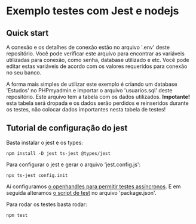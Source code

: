 # Exemplo testes com Jest e nodejs

## Quick start

A conexão e os detalhes de conexão estão no arquivo '.env' deste repositório. Você pode verificar este arquivo para encontrar as variáveis utilizadas para conexão, como senha, database utilizado e etc. Você pode editar estas variáveis de acordo com os valores requeridos para conexão no seu banco.

A forma mais simples de utilizar este exemplo é criando um database 'Estudos' no PHPmyadmin e importar o arquivo 'usuarios.sql' deste repositório. Este arquivo tem a tabela com os dados
utilizados. __Impotante!__ esta tabela será dropada e os dados serão perdidos e reinseridos durante os testes, não colocar dados importantes nesta tabela de testes!

## Tutorial de configuração do jest

Basta instalar o jest e os types:

```
npm install -D jest ts-jest @types/jest
```

Para configurar o jest e gerar o arquivo 'jest.config.js':

```
npx ts-jest config.init
```

Aí configuramos [o openhandles para permitir testes assíncronos](https://github.com/Dirack/Estudos/blob/c5a31031e68d891e230110ecb965b47f7ce8ebae/nodejs/mod9_unit_tests/jest_config/jest.config.js#L5).
E em seguida alteramos [o script de test](https://github.com/Dirack/Estudos/blob/c5a31031e68d891e230110ecb965b47f7ce8ebae/nodejs/mod9_unit_tests/jest_config/package.json#L7) no arquivo 'package.json'.

Para rodar os testes basta rodar:

```
npm test
```

